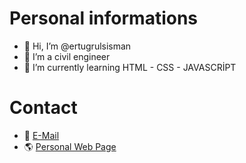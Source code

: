 # Personal informations #
- 👋 Hi, I’m @ertugrulsisman
- 📐 I’m a civil engineer
- 🌱 I’m currently learning HTML - CSS - JAVASCRİPT

# Contact #
- 📧 [E-Mail](mailto:semihertugrulsisman@gmail.com)
- 🌎 [Personal Web Page](https://www.semihsisman.com.tr)
<!---
ertugrulsisman/ertugrulsisman is a ✨ special ✨ repository because its `README.md` (this file) appears on your GitHub profile.
You can click the Preview link to take a look at your changes.
--->

